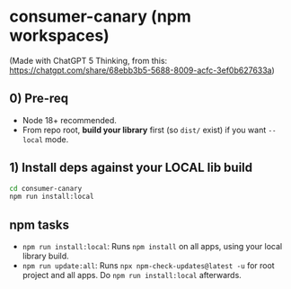 # consumer-canary (npm workspaces)

(Made with ChatGPT 5 Thinking, from this: https://chatgpt.com/share/68ebb3b5-5688-8009-acfc-3ef0b627633a)

## 0) Pre-req
- Node 18+ recommended.
- From repo root, **build your library** first (so `dist/` exist) if you want `--local` mode.

## 1) Install deps against your LOCAL lib build
```bash
cd consumer-canary
npm run install:local
```


## npm tasks

* `npm run install:local`: Runs `npm install` on all apps, using your local library build.
* `npm run update:all`: Runs `npx npm-check-updates@latest -u` for root project and all apps. Do `npm run install:local` afterwards.